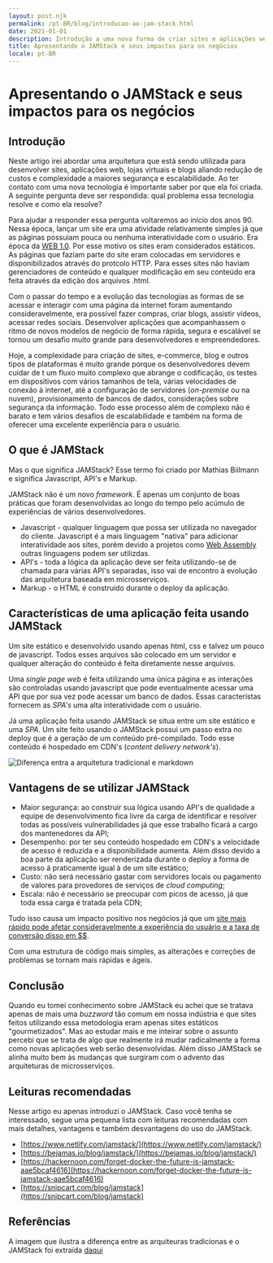 ```yaml
---
layout: post.njk
permalink: /pt-BR/blog/introducao-ao-jam-stack.html
date: 2021-01-01
description: Introdução a uma nova forma de criar sites e aplicações web de maneira mais rápida, segura e fácil
title: Apresentando o JAMStack e seus impactos para os negócios
locale: pt-BR
---
```


# Apresentando o JAMStack e seus impactos para os negócios

## Introdução

Neste artigo irei abordar uma arquitetura que está sendo utilizada para desenvolver sites, aplicações web, lojas virtuais e blogs aliando redução de custos e complexidade a maiores segurança e escalabilidade. 
Ao ter contato com uma nova tecnologia é importante saber por que ela foi criada. A seguinte pergunta deve ser respondida: qual problema essa tecnologia resolve e como ela resolve? 

Para ajudar a responder essa pergunta voltaremos ao início dos anos 90. Nessa época, lançar um site era uma atividade relativamente simples já que as páginas possuiam pouca ou nenhuma interatividade com o usuário. Era época da [WEB 1.0](https://pt.wikipedia.org/wiki/World_Wide_Web#Web_1.0). Por esse motivo os sites eram considerados estáticos. As páginas que faziam parte do site eram colocadas em servidores e disponibilizados através do protcolo HTTP. Para esses sites não haviam gerenciadores de conteúdo e qualquer modificação em seu conteúdo era feita através da edição dos arquivos .html.

Com o passar do tempo e a evolução das tecnologias as formas de se acessar e interagir com uma página da internet foram aumentando consideravelmente, era possível fazer compras, criar blogs, assistir vídeos, acessar redes sociais. Desenvolver aplicações que acompanhassem o ritmo de novos modelos de negócio de forma rápida, segura e escalável se tornou um desafio muito grande para desenvolvedores e empreendedores.

Hoje, a complexidade para criação de sites, e-commerce, blog e outros tipos de plataformas é muito grande porque os desenvolvedores devem cuidar de t um fluxo muito complexo que abrange o codificação, os testes em dispositivos com vários tamanhos de tela, várias velocidades de conexão à internet, até a configuração de servidores (*on-premise* ou na nuvem), provisionamento de bancos de dados, considerações sobre segurança da informação. Todo esse processo além de complexo não é barato e tem vários desafios de escalabilidade e também na forma de oferecer uma excelente experiência para o usuário.

## O que é JAMStack

Mas o que significa JAMStack? Esse termo foi criado por Mathias Biilmann e significa Javascript, API's e Markup. 

JAMStack não é um novo *framework*. É apenas um conjunto de boas práticas que foram desenvolvidas ao longo do tempo pelo acúmulo de experiências de vários desenvolvedores.

* Javascript - qualquer linguagem que possa ser utilizada no navegador do cliente. Javascript é a mais linguagem "nativa" para adicionar interatividade aos sites, porém devido a projetos como [Web Assembly](https://webassembly.org/) outras linguagens podem ser utilizdas.
* API's - toda a lógica da aplicação deve ser feita utilizando-se de chamada para várias API's separadas, isso vai de encontro à evolução das arquitetura baseada em microsserviços.
* Markup - o HTML é construído durante o deploy da aplicação.

## Características de uma aplicação feita usando JAMStack

Um site estático e desenvolvido usando apenas html, css e talvez um pouco de javascript. Todos esses arquivos são colocado em um servidor e qualquer alteração do conteúdo é feita diretamente nesse arquivos. 

Uma *single page web* é feita utilizando uma única página e as interações são controladas usando javascript que pode eventualmente acessar uma API que por sua vez pode acessar um banco de dados. Essas característas fornecem as *SPA's* uma alta interatividade com o usuário. 

Já uma aplicação feita usando JAMStack se situa entre um site estático e uma *SPA*. Um site feito usando o JAMStack possui um passo extra no deploy que é a geração de um conteúdo pré-compilado. Todo esse conteúdo é hospedado em CDN's (*content delivery network's*). 

![Diferença entra a arquitetura tradicional e markdown](https://dinarys.com/photos/7/jam-dinarys.png)

## Vantagens de se utilizar JAMStack

* Maior segurança: ao construir sua lógica usando API's de qualidade a equipe de desenvolvimento fica livre da carga de identificar e resolver todas as possíveis vulnerabilidades já que esse trabalho ficará a cargo dos mantenedores da API;
* Desempenho: por ter seu conteúdo hospedado em CDN's a velocidade de acesso é reduzida e a disponibilidade aumenta. Além disso devido a boa parte da aplicação ser renderizada durante o deploy a forma de acesso á praticamente igual à de um site estático;
* Custo: não será necessário gastar com servidores locais ou pagamento de valores para provedores de serviços de *cloud computing*;
* Escala: não é necessário se preocupar com picos de acesso, já que toda essa carga é tratada pela CDN;

Tudo isso causa um impacto positivo nos negócios já que um [site mais rápido pode afetar consideravelmente a experiência do usuário e a taxa de conversão disso em $$](https://blog.hubspot.com/marketing/page-load-time-conversion-rates).

Com uma estrutura de código mais simples, as alterações e correções de problemas se tornam mais rápidas e ágeis.

## Conclusão

Quando eu tomei conhecimento sobre JAMStack eu achei que se tratava apenas de mais uma *buzzword* tão comum em nossa indústria e que sites feitos utilizando essa metodologia eram apenas sites estáticos "gourmetizados". Mas ao estudar mais e me inteirar sobre o assunto percebi que se trata de algo que realmente irá mudar radicalmente a forma como novas aplicações web serão desenvolvidas. Além disso JAMStack se alinha muito bem às mudanças que surgiram com o advento das arquiteturas de microsserviços.

## Leituras recomendadas

Nesse artigo eu apenas introduzi o JAMStack. Caso você tenha se interessado, segue uma pequena lista com leituras recomendadas com mais detalhes, vantagens e também desvantagens do uso do JAMStack.

* [https://www.netlify.com/jamstack/](https://www.netlify.com/jamstack/)
* [https://bejamas.io/blog/jamstack/](https://bejamas.io/blog/jamstack/)
* [https://hackernoon.com/forget-docker-the-future-is-jamstack-aae5bcaf4616](https://hackernoon.com/forget-docker-the-future-is-jamstack-aae5bcaf4616)
* [https://snipcart.com/blog/jamstack](https://snipcart.com/blog/jamstack)

## Referências

A imagem que ilustra a diferença entre as arquiteuras tradicionas e o JAMStack foi extraída [daqui](https://snipcart.com/blog/jamstack)

